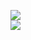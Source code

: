 [![](https://img.shields.io/badge/Made%20With-Github%20Spray-lightgrey.svg?style=for-the-badge&logo=github)](https://github.com/Annihil/github-spray#30860)  
[![](https://i.imgur.com/2DrTn0Z.gif)](https://github.com/Annihil/github-spray)